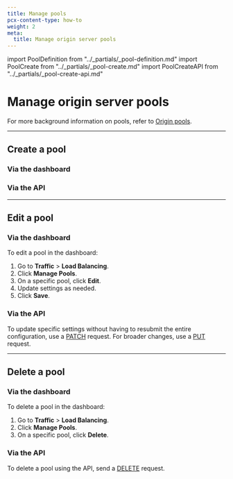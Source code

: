 ```yaml
---
title: Manage pools
pcx-content-type: how-to
weight: 2
meta:
  title: Manage origin server pools
---
```


import PoolDefinition from "../\_partials/\_pool-definition.md"
import PoolCreate from "../\_partials/\_pool-create.md"
import PoolCreateAPI from "../\_partials/\_pool-create-api.md"

# Manage origin server pools

<PoolDefinition/>

For more background information on pools, refer to [Origin pools](/load-balancing/understand-basics/pools/).

***

## Create a pool

### Via the dashboard

<PoolCreate/>

### Via the API

<PoolCreateAPI/>

***

## Edit a pool

### Via the dashboard

To edit a pool in the dashboard:

1.  Go to **Traffic** > **Load Balancing**.
2.  Click **Manage Pools**.
3.  On a specific pool, click **Edit**.
4.  Update settings as needed.
5.  Click **Save**.

### Via the API

To update specific settings without having to resubmit the entire configuration, use a [PATCH](https://api.cloudflare.com/#account-load-balancer-pools-patch-pool) request. For broader changes, use a [PUT](https://api.cloudflare.com/#account-load-balancer-pools-update-pool) request.

***

## Delete a pool

### Via the dashboard

To delete a pool in the dashboard:

1.  Go to **Traffic** > **Load Balancing**.
2.  Click **Manage Pools**.
3.  On a specific pool, click **Delete**.

### Via the API

To delete a pool using the API, send a [DELETE](https://api.cloudflare.com/#account-load-balancer-pools-delete-pool) request.
